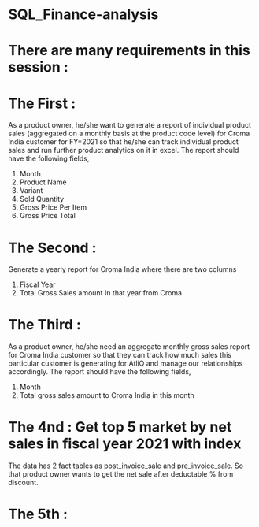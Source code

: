 # SQL_Finance-analysis
# There are many requirements in this session : 
# The First : 
As a product owner, he/she want to generate a report of individual product sales (aggregated on a monthly 
basis at the product code level) for Croma India customer for FY=2021 so that he/she can track individual 
product sales and run further product analytics on it in excel.
The report should have the following fields,
1. Month
2. Product Name
3. Variant
4. Sold Quantity
5. Gross Price Per Item
6. Gross Price Total

# The Second :
Generate a yearly report for Croma India where there are two columns
1. Fiscal Year
2. Total Gross Sales amount In that year from Croma

# The Third :
As a product owner, he/she need an aggregate monthly gross sales report for Croma India customer so that they
can track how much sales this particular customer is generating for AtliQ and manage our relationships accordingly.
The report should have the following fields,
1. Month
2. Total gross sales amount to Croma India in this month

# The 4nd : Get top 5 market by net sales in fiscal year 2021 with index 
The data has 2 fact tables as post_invoice_sale and pre_invoice_sale. So that product owner wants to get the net sale
after deductable % from discount.

# The 5th : 
